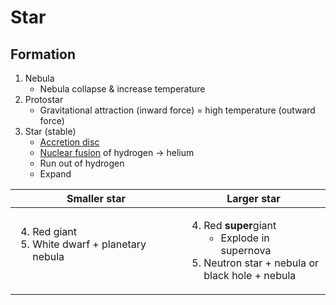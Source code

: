 # Star

## Formation

1. Nebula
    - Nebula collapse & increase temperature
2. Protostar
    - Gravitational attraction (inward force) = high temperature (outward force)
3. Star (stable)
    - [Accretion disc](./solar-system.md#accretion-model)
    - [Nuclear fusion](./fission-and-fusion.md#fusion) of hydrogen → helium
    - Run out of hydrogen
    - Expand

| Smaller star                                                                   | Larger star                                                                                                                                  |
| ------------------------------------------------------------------------------ | -------------------------------------------------------------------------------------------------------------------------------------------- |
| <ol start=4><li>Red giant</li><li>White dwarf + planetary nebula</li></ol><br> | <ol start=4><li>Red **super**giant<ul><li>Explode in supernova</li></ul></li><li>Neutron star + nebula or <br> black hole + nebula</li></ol> |
